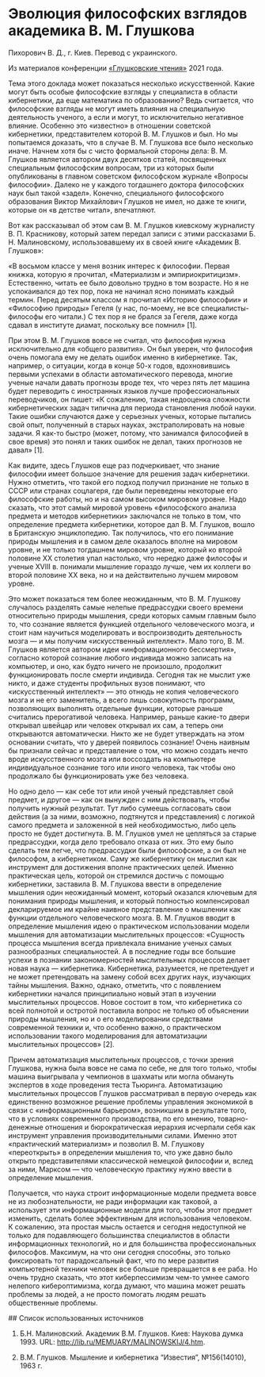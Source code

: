 # Эволюция философских взглядов академика В. М. Глушкова

Пихорович В. Д., г. Киев. Перевод с украинского.

Из материалов конференции [«Глушковские чтения»](../index.md) 2021 года.

Тема этого доклада может показаться несколько искусственной. Какие могут быть особые философские взгляды у специалиста в области кибернетики, да еще математика по образованию? Ведь считается, что философские взгляды не могут иметь влияния на специальную деятельность ученого, а если и могут, то исключительно негативное влияние. Особенно это «известно» в отношении советской кибернетики, представителем которой В. М. Глушков и был. Но мы попытаемся доказать, что в случае В. М. Глушкова все было несколько иначе. Начнем хотя бы с чисто формальной стороны дела: В. М. Глушков является автором двух десятков статей, посвященных специальным философским вопросам, три из которых были опубликованы в главном советском философском журнале «Вопросы философии». Далеко не у каждого тогдашнего доктора философских наук был такой «задел». Конечно, специального философского образования Виктор Михайлович Глушков не имел, но даже те книги, которые он «в детстве читал», впечатляют.

Вот как рассказывал об этом сам В. М. Глушков киевскому журналисту В. П. Красникову, который затем передал записи с этими рассказами Б. Н. Малиновскому, использовавшему их в своей книге «Академик В. Глушков»:

«В восьмом классе у меня возник интерес к философии. Первая книжка, которую я прочитал, «Материализм и эмпириокритицизм». Естественно, читать ее было довольно трудно в том возрасте. Но я не успокаивался до тех пор, пока не начинал ясно понимать каждый термин. Перед десятым классом я прочитал «Историю философии» и «Философию природы» Гегеля (у нас, по-моему, не все специалисты-философы его читали.) С тех пор я не брался за Гегеля, даже когда сдавал в институте диамат, поскольку все помнил» [1].

При этом В. М. Глушков вовсе не считал, что философия нужна исключительно для «общего развития». Он был уверен, что философия очень помогала ему не делать ошибок именно в кибернетике. Так, например, о ситуации, когда в конце 50-х годов, вдохновившись первыми успехами в области автоматического перевода, многие ученые начали давать прогнозы вроде тех, что через пять лет машина будет переводить с иностранных языков лучше профессиональных переводчиков, он пишет: «К сожалению, такая недооценка сложности кибернетических задач типична для периода становления любой науки. Такие ошибки случаются даже у серьезных ученых, которые пытались свой опыт, полученный в старых науках, экстраполировать на новые задачи. Я как-то быстро (может, потому, что занимался философией в свое время) это понял и таких ошибок не делал, таких прогнозов не давал» [1].

Как видите, здесь Глушков еще раз подчеркивает, что знание философии имеет большое значение для решения задач кибернетики. Нужно отметить, что такой его подход получил признание не только в СССР или странах соцлагеря, где были переведены некоторые его философские работы, но и на самом высоком мировом уровне. Надо сказать, что этот самый мировой уровень «философского анализа предмета и методов кибернетики» заключался не только в том, что определение предмета кибернетики, которое дал В. М. Глушков, вошло в Британскую энциклопедию. Так получилось, что его понимание природы мышления и в самом деле оказалось вполне на мировом уровне, и не только тогдашнем мировом уровне, который ко второй половине ХХ столетия упал настолько, что нередко даже философы и ученые XVIII в. понимали мышление гораздо лучше, чем их коллеги во второй половине ХХ века, но и на действительно лучшем мировом уровне.

Это может показаться тем более неожиданным, что В. М. Глушкову случалось разделять самые нелепые предрассудки своего времени относительно природы мышления, среди которых самым главным было то, что сознание является функцией отдельного человеческого мозга, и стоит нам научиться моделировать и воспроизводить деятельность мозга — и мы получим «искусственный интеллект». Мало того, В. М. Глушков является автором идеи «информационного бессмертия», согласно которой сознание любого индивида можно записать на компьютер, и оно, как будто ничего не произошло, продолжит функционировать после смерти индивида. Сегодня так не мыслит уже никто, и даже студенты профильных вузов понимают, что «искусственный интеллект» — это отнюдь не копия человеческого мозга и не его заменитель, а всего лишь совокупность программ, позволяющих выполнять отдельные функции, которые раньше считались прерогативой человека. Например, раньше какие-то двери открывал швейцар или человек открывал их сам, а теперь они открываются автоматически. Никто же не будет утверждать на этом основании считать, что у дверей появилось сознание! Очень наивным бы признали сейчас и представление о том, что можно создать нечто вроде искусственного мозга или воссоздать на компьютере индивидуальное сознание того или иного человека, так чтобы оно продолжало бы функционировать уже без человека.

Но одно дело — как себе тот или иной ученый представляет свой предмет, и другое — как он вынужден с ним действовать, чтобы получить нужный результат. Тут либо сумеешь согласовать свои действия (а за ними, возможно, подтянутся и представления) с логикой самого предмета и заложенной в ней необходимостью, либо цель просто не будет достигнута. В. М. Глушков умел не цепляться за старые предрассудки, когда дело требовало отказа от них. Это ему было сделать тем легче, что предрассудки были философские, а он был не философом, а кибернетиком. Саму же кибернетику он мыслил как инструмент для достижения вполне практических целей. Именно практическая цель, которой он стремился достичь с помощью кибернетики, заставила В. М. Глушкова ввести в определение мышления один неожиданный момент, который оказался ключевым для понимания природы мышления, и который полностью компенсировал декларируемое им крайне наивное представление о мышлении как функции отдельного человеческого мозга. В. М. Глушков вводит в определение мышления идею о практическом использовании модели мышления для автоматизации мыслительных процессов: «Сущность процесса мышления всегда привлекала внимание ученых самых разнообразных специальностей. А в последние годы все большие успехи в познании закономерностей мыслительных процессов делает новая наука — кибернетика. Кибернетика, разумеется, не претендует и не может претендовать на замену собой всех других наук, изучающих тайны мышления. Важно, однако, отметить, что с появлением кибернетики начался принципиально новый этап в изучении мыслительных процессов. Новое состоит в том, что кибернетика со всей полнотой и остротой поставила вопрос не только об объяснении природы мышления, но и о его моделировании средствами современной техники и, что особенно важно, о практическом использовании такого моделирования для автоматизации мыслительных процессов» [2].

Причем автоматизация мыслительных процессов, с точки зрения Глушкова, нужна была вовсе не сама по себе, не для того только, чтобы машина выигрывала у чемпионов в шахматы или могла обмануть экспертов в ходе проведения теста Тьюринга. Автоматизацию мыслительных процессов Глушков рассматривал в первую очередь как единственно возможное решение проблемы управления экономикой в связи с «информационным барьером», возникшим в результате того, что в условиях современного производства, по его мнению, товарно-денежные отношения и бюрократическая иерархия исчерпали себя как инструмент управления производительными силами. Именно этот «практический материализм» и позволил В. М. Глушкову «переоткрыть» в определении мышления то, что уже давно было открыто представителями классической немецкой философии и, вслед за ними, Марксом — что человеческую практику нужно ввести в определение мышления.

Получается, что наука строит информационные модели предмета вовсе не из любознательности, не ради информации как таковой, а использует эти информационные модели для того, чтобы этот предмет изменить, сделать более эффективным для использования человеком. К сожалению, эта простая мысль остается и сегодня недоступной не только для подавляющего большинства специалистов в области информационных технологий, но и для большинства профессиональных философов. Максимум, на что они сегодня способны, это только фиксировать тот парадоксальный факт, что по мере развития компьютерной техники человек все больше превращается в ее раба. Но очень трудно сказать, что этот киберпессимизм чем-то умнее самого нелепого кибероптимизма, когда думают, что машина может решать проблемы за людей, а не просто помогать людям решать общественные проблемы.

## Список использованных источников

1. Б.Н. Малиновский. Академик В.М. Глушков. Киев: Наукова думка 1993. URL: http://lib.ru/MEMUARY/MALINOWSKIJ/4.htm.

2. В.М. Глушков. Мышление и кибернетика “Известия”, №156(14010), 1963 г.